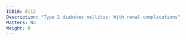 ```yaml
---
ICD10: E112
Description: "Type 2 diabetes mellitus: With renal complications"
Matters: No
Weight: 0
---
```

